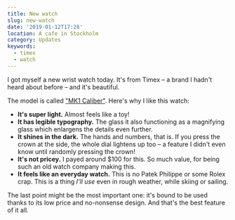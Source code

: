 ```yaml
---
title: New watch
slug: new-watch
date: '2019-01-12T17:28'
location: A cafe in Stockholm
category: Updates
keywords:
  - timex
  - watch
---
```

I got myself a new wrist watch today. It's from Timex – a brand I hadn't heard about before – and it's beautiful.

The model is called ["MK1 Caliber"](https://www.timex.com/mk1-40mm-fabric-strap-watch/MK1-40mm-Fabric-Strap-Watch.html?dwvar_MK1-40mm-Fabric-Strap-Watch_color=Black-Black&cgid=mk1#start=1). Here's why I like this watch:

- **It's super light.** Almost feels like a toy!
- **It has legible typography.** The glass it also functioning as a magnifying glass which enlargens the details even further.
- **It shines in the dark.** The hands and numbers, that is. If you press the crown at the side, the whole dial lightens up too – a feature I didn't even know until randomly pressing the crown!
- **It's not pricey.** I payed around $100 for this. So much value, for being such an old watch company making this.
- **It feels like an everyday watch.** This is no Patek Philippe or some Rolex crap. This is a thing *I'll use* even in rough weather, while skiing or sailing.

The last point might be the most important one: it's bound to be used thanks to its low price and no-nonsense design. And that's the best feature of it all.
